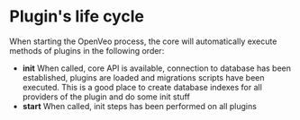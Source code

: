 # Plugin's life cycle

When starting the OpenVeo process, the core will automatically execute methods of plugins in the following order:

- **init** When called, core API is available, connection to database has been established, plugins are loaded and migrations scripts have been executed. This is a good place to create database indexes for all providers of the plugin and do some init stuff
- **start** When called, init steps has been performed on all plugins
